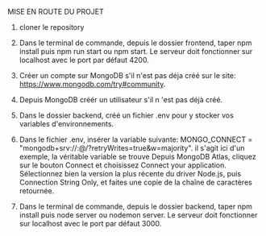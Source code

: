  MISE EN ROUTE DU PROJET


1) cloner le repository

2) Dans le terminal de commande, depuis le dossier frontend, taper npm install puis npm run start ou npm start.
Le serveur doit fonctionner sur localhost avec le port par défaut 4200.

3) Créer un compte sur MongoDB s'il n'est pas déja créé sur le site: https://www.mongodb.com/try#community.

4) Depuis MongoDB créér un utilisateur s'il n 'est pas déjà créé.

5) Dans le dossier backend, créé un fichier .env pour y stocker vos variables d'environnements.

6) Dans le fichier .env, insérer la variable suivante: 
MONGO_CONNECT = "mongodb+srv://<USER>:<PASSWORD>@<HOST>/<DATABASENAME>?retryWrites=true&w=majority".
il s'agit ici d'un exemple, la véritable variable se trouve Depuis MongoDB Atlas, cliquez sur le bouton Connect et choisissez Connect your application.
Sélectionnez bien la version la plus récente du driver Node.js, puis Connection String Only, et faites une copie de la chaîne de caractères retournée.

7) Dans le terminal de commande, depuis le dossier backend, taper npm install puis node server ou nodemon server.
Le serveur doit fonctionner sur localhost avec le port par défaut 3000.
